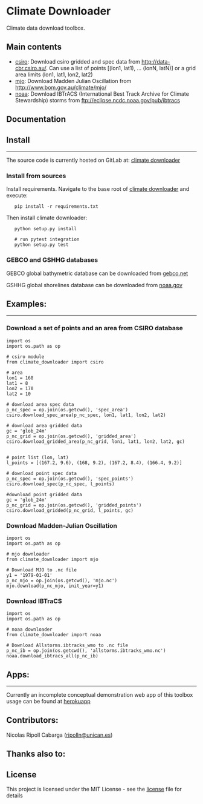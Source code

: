 # Climate Downloader

Climate data download toolbox.

## Main contents

- [csiro](./climate_downloader/csiro.py): Download csiro gridded and spec data from <http://data-cbr.csiro.au/>. 
  Can use a list of points [(lon1, lat1), ... (lonN, latN)] or a grid area limits (lon1, lat1, lon2, lat2) 
- [mjo](./climate_downloader/mjo.py): Download Madden Julian Oscillation from <http://www.bom.gov.au/climate/mjo/> 
- [noaa](./climate_downloader/noaa.py): Download IBTrACS (International Best Track Archive for Climate Stewardship) storms from <ftp://eclipse.ncdc.noaa.gov/pub/ibtracs>

## Documentation


## Install
- - -

The source code is currently hosted on GitLab at: [climate downloader](https://gitlab.com/geoocean/bluemath/climate-downloader)


### Install from sources

Install requirements. Navigate to the base root of [climate downloader](./) and execute:

```
   pip install -r requirements.txt

```

Then install climate downloader:

```
   python setup.py install

   # run pytest integration
   python setup.py test
```

### GEBCO and GSHHG databases

GEBCO global bathymetric database can be downloaded from [gebco.net](https://www.gebco.net/data_and_products/gridded_bathymetry_data/)

GSHHG global shorelines database can be downloaded from [noaa.gov](https://www.ngdc.noaa.gov/mgg/shorelines/)


## Examples:
- - -

### Download a set of points and an area from CSIRO database

```
import os
import os.path as op

# csiro module 
from climate_downloader import csiro

# area
lon1 = 168
lat1 = 8
lon2 = 170
lat2 = 10

# download area spec data
p_nc_spec = op.join(os.getcwd(), 'spec_area')
csiro.download_spec_area(p_nc_spec, lon1, lat1, lon2, lat2)

# download area gridded data
gc = 'glob_24m'
p_nc_grid = op.join(os.getcwd(), 'gridded_area')
csiro.download_gridded_area(p_nc_grid, lon1, lat1, lon2, lat2, gc)


# point list (lon, lat)
l_points = [(167.2, 9.6), (168, 9.2), (167.2, 8.4), (166.4, 9.2)]

# download point spec data
p_nc_spec = op.join(os.getcwd(), 'spec_points')
csiro.download_spec(p_nc_spec, l_points)

#download point gridded data
gc = 'glob_24m'
p_nc_grid = op.join(os.getcwd(), 'gridded_points')
csiro.download_gridded(p_nc_grid, l_points, gc)
```

### Download Madden-Julian Oscillation 

```
import os
import os.path as op

# mjo downloader
from climate_downloader import mjo

# Download MJO to .nc file 
y1 = '1979-01-01'
p_nc_mjo = op.join(os.getcwd(), 'mjo.nc')
mjo.download(p_nc_mjo, init_year=y1)
```

### Download IBTraCS 

```
import os
import os.path as op

# noaa downloader
from climate_downloader import noaa

# Download Allstorms.ibtracks_wmo to .nc file 
p_nc_ib = op.join(os.getcwd(), 'allstorms.ibtracks_wmo.nc')
noaa.download_ibtracs_all(p_nc_ib)
```


## Apps:
- - -

Currently an incomplete conceptual demonstration web app of this toolbox usage can be found at [herokuapp](https://climate-downloader.herokuapp.com/)


## Contributors:

Nicolas Ripoll Cabarga (ripolln@unican.es)


## Thanks also to:


## License

This project is licensed under the MIT License - see the [license](./LICENSE.txt) file for details

